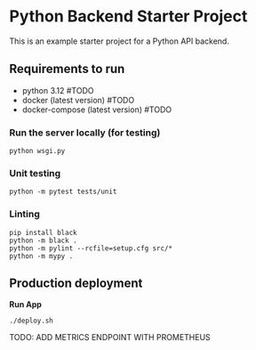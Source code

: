 # Python Backend Starter Project

This is an example starter project for a Python API backend.

## Requirements to run

- python 3.12 #TODO
- docker (latest version) #TODO
- docker-compose (latest version) #TODO

### Run the server locally (for testing)

```shell
python wsgi.py
```

### Unit testing

```shell
python -m pytest tests/unit
```

### Linting

```shell
pip install black
python -m black .
python -m pylint --rcfile=setup.cfg src/*
python -m mypy .

```

## Production deployment

**Run App**

```
./deploy.sh
```

TODO: ADD METRICS ENDPOINT WITH PROMETHEUS